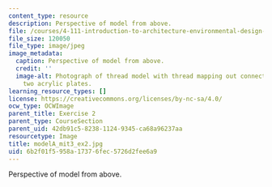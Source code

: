 ```yaml
---
content_type: resource
description: Perspective of model from above.
file: /courses/4-111-introduction-to-architecture-environmental-design-spring-2014/6b2f01f5958a17376fec5726d2fee6a9_modelA_mit3_ex2.jpg
file_size: 120050
file_type: image/jpeg
image_metadata:
  caption: Perspective of model from above.
  credit: ''
  image-alt: Photograph of thread model with thread mapping out connections between
    two acrylic plates.
learning_resource_types: []
license: https://creativecommons.org/licenses/by-nc-sa/4.0/
ocw_type: OCWImage
parent_title: Exercise 2
parent_type: CourseSection
parent_uid: 42db91c5-8238-1124-9345-ca68a96237aa
resourcetype: Image
title: modelA_mit3_ex2.jpg
uid: 6b2f01f5-958a-1737-6fec-5726d2fee6a9
---
```

Perspective of model from above.
